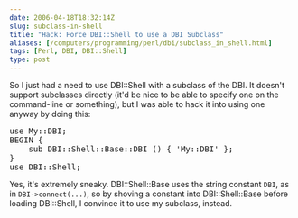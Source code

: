 ```yaml
--- 
date: 2006-04-18T18:32:14Z
slug: subclass-in-shell
title: "Hack: Force DBI::Shell to use a DBI Subclass"
aliases: [/computers/programming/perl/dbi/subclass_in_shell.html]
tags: [Perl, DBI, DBI::Shell]
type: post
---
```


<p>So I just had a need to use DBI::Shell with a subclass of the DBI. It doesn't support subclasses directly (it'd be nice to be able to specify one on the command-line or something), but I was able to hack it into using one anyway by doing this:</p>

<pre>
use My::DBI;
BEGIN {
    sub DBI::Shell::Base::DBI () { &#x0027;My::DBI&#x0027; };
}
use DBI::Shell;
</pre>

<p>Yes, it's extremely sneaky. DBI::Shell::Base uses the string constant <code>DBI</code>, as in <code>DBI-&gt;connect(...)</code>, so by shoving a constant into DBI::Shell::Base before loading DBI::Shell, I convince it to use my subclass, instead.</p>
